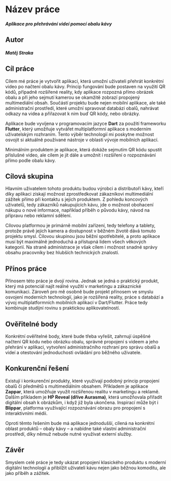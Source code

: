 # Název práce
##### Aplikace pro přehrávání videí pomocí obalu kávy  

## Autor
##### Matěj Straka  

## Cíl práce
Cílem mé práce je vytvořit aplikaci, která umožní uživateli přehrát konkrétní video po načtení obalu kávy. Princip fungování bude postaven na využití QR kódů, případně rozšířené reality, kdy aplikace rozpozná přímo obrázek obalu a při jeho sejmutí kamerou se okamžitě zobrazí propojený multimediální obsah. Součástí projektu bude nejen mobilní aplikace, ale také administrační prostředí, které umožní spravovat databázi obalů, nahrávat odkazy na videa a přiřazovat k nim buď QR kódy, nebo obrázky.  

Aplikace bude vyvíjena v programovacím jazyce **Dart** za použití frameworku **Flutter**, který umožňuje vytvářet multiplatformní aplikace s moderním uživatelským rozhraním. Tento výběr technologií mi poskytne možnost osvojit si aktuálně používané nástroje v oblasti vývoje mobilních aplikací.  

Minimálním produktem je aplikace, která dokáže sejmutím QR kódu spustit příslušné video, ale cílem je jít dále a umožnit i rozšíření o rozpoznávání přímo podle obalu kávy.  

## Cílová skupina
Hlavním uživatelem tohoto produktu budou výrobci a distributoři kávy, kteří díky aplikaci získají možnost zprostředkovat zákazníkovi multimediální zážitek přímo při kontaktu s jejich produktem. Z pohledu koncových uživatelů, tedy zákazníků nakupujících kávu, jde o možnost obohacení nákupu o nové informace, například příběh o původu kávy, návod na přípravu nebo reklamní sdělení.  

Cílovou platformou je primárně mobilní zařízení, tedy telefony a tablety, protože právě jejich kamera a dostupnost v běžném životě dává tomuto projektu smysl. Cílovou skupinou jsou běžní spotřebitelé, a proto aplikace musí být maximálně jednoduchá a přístupná lidem všech věkových kategorií. Na straně administrace je však cílem i možnost snadné správy obsahu pracovníky bez hlubších technických znalostí.  

## Přínos práce
Přínosem této práce je dvojí rovina. Jednak se jedná o praktický produkt, který má potenciál najít reálné využití v marketingu a zákaznické komunikaci. Zároveň pro mě osobně bude projekt přínosem ve smyslu osvojení moderních technologií, jako je rozšířená reality, práce s databází a vývoj multiplatformních mobilních aplikací v Dart/Flutter. Práce tedy kombinuje studijní rovinu s praktickou aplikovatelností.  

## Ověřitelné body
Konkrétní ověřitelné body, které bude třeba vyřešit, zahrnují úspěšné načtení QR kódu nebo obrázku obalu, správné propojení s videem a jeho přehrání v aplikaci, vytvoření administračního rozhraní pro správu obalů a videí a otestování jednoduchosti ovládání pro běžného uživatele.  

## Konkurenční řešení
Existují i konkurenční produkty, které využívají podobný princip propojení obalů či předmětů s multimediálním obsahem. Příkladem je aplikace **Zappar**, která umožňuje využít rozšířenou realitu v marketingu a reklamě. Dalším příkladem je **HP Reveal (dříve Aurasma)**, která umožňovala přiřadit digitální obsah k obrázkům, i když již byla ukončena. Inspirací může být i **Blippar**, platforma využívající rozpoznávání obrazu pro propojení s interaktivními médii.  

Oproti těmto řešením bude má aplikace jednodušší, cílená na konkrétní oblast produktů – obaly kávy – a nabídne také vlastní administrační prostředí, díky němuž nebude nutné využívat externí služby.  

## Závěr
Smyslem celé práce je tedy ukázat propojení klasického produktu s moderní digitální technologií a přiblížit uživateli kávu nejen jako běžnou komoditu, ale jako příběh a zážitek.  

